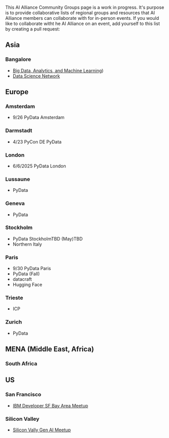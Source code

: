 This AI Alliance Community Groups page is a work in progress. It's purpose is to provide collaborative lists of regional groups and resources that AI Alliance members can collaborate with for in-person events. If you would like to collaborate witht he AI Alliance on an event, add yourself to this list by creating a pull request:

## Asia

### Bangalore
* [Big Data, Analytics, and Machine Learning](https://www.meetup.com/big-data-analytics-and-machine-learning/))
* [Data Science Network](https://www.meetup.com/datasciencenetwork/) 

## Europe

### Amsterdam
* 9/26 PyData Amsterdam

### Darmstadt
* 4/23 PyCon DE PyData 

### London
* 6/6/2025 PyData London

### Lussaune
* PyData

### Geneva
* PyData

### Stockholm
* PyData StockholmTBD (May)TBD
* Northern Italy 

### Paris
* 9/30 PyData Paris
* PyData (Fall)
* datacraft
* Hugging Face


### Trieste
* ICP
  
### Zurich
* PyData

## MENA (Middle East, Africa)

### South Africa 

## US

### San Francisco
* [IBM Developer SF Bay Area Meetup](https://www.meetup.com/ibm-developer-sf-bay-area-meetup/)

### Silicon Valley 
* [Silicon Vally Gen AI Meetup](https://meetup.com/silicon-valley-gen-ai) 


